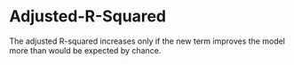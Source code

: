 # Adjusted-R-Squared
The adjusted R-squared increases only if the new term improves the model more than would be expected by chance.
